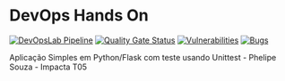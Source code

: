 # DevOps Hands On
[![DevOpsLab Pipeline](https://github.com/phesouza90/devopslab/actions/workflows/pipeline.yml/badge.svg)](https://github.com/phesouza90/devopslab/actions/workflows/pipeline.yml)
[![Quality Gate Status](https://sonarcloud.io/api/project_badges/measure?project=phesouza90_devopslab&metric=alert_status)](https://sonarcloud.io/summary/new_code?id=phesouza90_devopslab)
[![Vulnerabilities](https://sonarcloud.io/api/project_badges/measure?project=phesouza90_devopslab&metric=vulnerabilities)](https://sonarcloud.io/summary/new_code?id=phesouza90_devopslab)
[![Bugs](https://sonarcloud.io/api/project_badges/measure?project=phesouza90_devopslab&metric=bugs)](https://sonarcloud.io/summary/new_code?id=phesouza90_devopslab)

Aplicação Simples em Python/Flask com teste usando Unittest - Phelipe Souza - Impacta T05